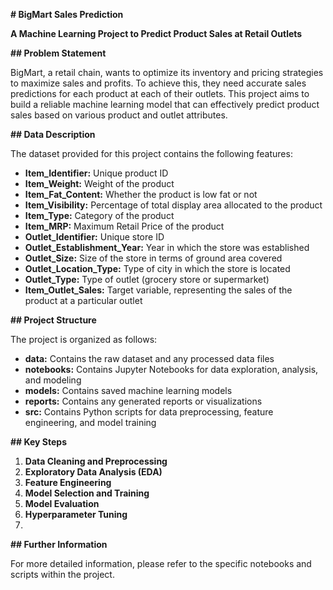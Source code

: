  **# BigMart Sales Prediction**

**A Machine Learning Project to Predict Product Sales at Retail Outlets**

**## Problem Statement**

BigMart, a retail chain, wants to optimize its inventory and pricing strategies to maximize sales and profits. To achieve this, they need accurate sales predictions for each product at each of their outlets. This project aims to build a reliable machine learning model that can effectively predict product sales based on various product and outlet attributes.

**## Data Description**

The dataset provided for this project contains the following features:

* **Item_Identifier:** Unique product ID
* **Item_Weight:** Weight of the product
* **Item_Fat_Content:** Whether the product is low fat or not
* **Item_Visibility:** Percentage of total display area allocated to the product
* **Item_Type:** Category of the product
* **Item_MRP:** Maximum Retail Price of the product
* **Outlet_Identifier:** Unique store ID
* **Outlet_Establishment_Year:** Year in which the store was established
* **Outlet_Size:** Size of the store in terms of ground area covered
* **Outlet_Location_Type:** Type of city in which the store is located
* **Outlet_Type:** Type of outlet (grocery store or supermarket)
* **Item_Outlet_Sales:** Target variable, representing the sales of the product at a particular outlet

**## Project Structure**

The project is organized as follows:

* **data:** Contains the raw dataset and any processed data files
* **notebooks:** Contains Jupyter Notebooks for data exploration, analysis, and modeling
* **models:** Contains saved machine learning models
* **reports:** Contains any generated reports or visualizations
* **src:** Contains Python scripts for data preprocessing, feature engineering, and model training

**## Key Steps**

1. **Data Cleaning and Preprocessing**
2. **Exploratory Data Analysis (EDA)**
3. **Feature Engineering**
4. **Model Selection and Training**
5. **Model Evaluation**
6. **Hyperparameter Tuning**
7.

**## Further Information**

For more detailed information, please refer to the specific notebooks and scripts within the project.

